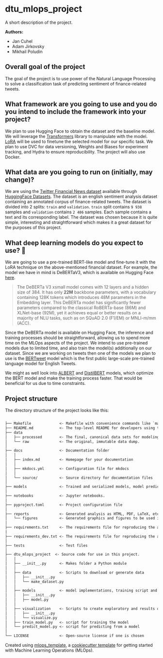 # dtu_mlops_project

A short description of the project.

<b>Authors:</b>
- Jan Cuhel
- Adam Jirkovsky
- Mikhail Poludin

## Overall goal of the project
The goal of the project is to use power of the Natural Language Processing to solve a classification task of predicting sentiment of finance-related tweets.

## What framework are you going to use and you do you intend to include the framework into your project?
We plan to use Hugging Face to obtain the dataset and the baseline model. We will leverage the [Transformers](https://github.com/huggingface/transformers) library to manipulate with the model. [LoRA](https://arxiv.org/pdf/2106.09685.pdf) will be used to finetune the selected model for our specific task. We plan to use DVC for data versioning, Weights and Biases for experiment tracking, and Hydra to ensure reproducibility. The project will also use Docker.

## What data are you going to run on (initially, may change)?
We are using the [Twitter Financial News dataset](https://huggingface.co/datasets/zeroshot/twitter-financial-news-sentiment) available through [HuggingFace Datasets](https://huggingface.co/docs/datasets/index). The dataset is an english sentiment analysis dataset containing an annotated corpus of finance-related tweets. The dataset is divided into 2 splits: `train` and `validation`. `train` split contains `9 938` samples and `validation` contains `2 486` samples. Each sample contains a text and its corresponding label. The dataset was chosen because it is quite simple, interesting and straightforward which makes it a great dataset for the purposes of this project.

## What deep learning models do you expect to use? :brain:
We are going to use a pre-trained BERT-like model and fine-tune it with the LoRA technique on the above-mentioned financial dataset. For example, the model we have in mind is DeBERTaV3, which is available on Hugging Face [here](https://huggingface.co/microsoft/deberta-v3-xsmall).

> The DeBERTa V3 xsmall model comes with 12 layers and a hidden size of 384. It has only **22M** backbone parameters, with a vocabulary containing 128K tokens which introduces 48M parameters in the Embedding layer.
This DeBERTa model has significantly fewer parameters compared to the classical RoBERTa-base (86M) and XLNet-base (92M), yet it achieves equal or better results on a majority of NLU tasks, such as on SQuAD 2.0 (F1/EM) or MNLI-m/mm (ACC).

Since the DeBERTa model is available on Hugging Face, the inference and training processes should be straightforward, allowing us to spend more time on the MLOps aspects of the project.
We intend to use pre-trained models due to limited time, and also train the model(s) additionally on our dataset. Since we are working on tweets then one of the models we plan to use is the [BERTweet](https://huggingface.co/docs/transformers/model_doc/bertweet) model which is the first public large-scale pre-trained language model for English Tweets.

We might as well look into [ALBERT](https://huggingface.co/docs/transformers/model_doc/albert) and [DistilBERT](https://huggingface.co/docs/transformers/model_doc/distilbert) models, which optimize the BERT model and make the training process faster. That would be beneficial for us due to time constraints.

## Project structure

The directory structure of the project looks like this:

```txt

├── Makefile             <- Makefile with convenience commands like `make data` or `make train`
├── README.md            <- The top-level README for developers using this project.
├── data
│   ├── processed        <- The final, canonical data sets for modeling.
│   └── raw              <- The original, immutable data dump.
│
├── docs                 <- Documentation folder
│   │
│   ├── index.md         <- Homepage for your documentation
│   │
│   ├── mkdocs.yml       <- Configuration file for mkdocs
│   │
│   └── source/          <- Source directory for documentation files
│
├── models               <- Trained and serialized models, model predictions, or model summaries
│
├── notebooks            <- Jupyter notebooks.
│
├── pyproject.toml       <- Project configuration file
│
├── reports              <- Generated analysis as HTML, PDF, LaTeX, etc.
│   └── figures          <- Generated graphics and figures to be used in reporting
│
├── requirements.txt     <- The requirements file for reproducing the analysis environment
|
├── requirements_dev.txt <- The requirements file for reproducing the analysis environment
│
├── tests                <- Test files
│
├── dtu_mlops_project  <- Source code for use in this project.
│   │
│   ├── __init__.py      <- Makes folder a Python module
│   │
│   ├── data             <- Scripts to download or generate data
│   │   ├── __init__.py
│   │   └── make_dataset.py
│   │
│   ├── models           <- model implementations, training script and prediction script
│   │   ├── __init__.py
│   │   ├── model.py
│   │
│   ├── visualization    <- Scripts to create exploratory and results oriented visualizations
│   │   ├── __init__.py
│   │   └── visualize.py
│   ├── train_model.py   <- script for training the model
│   └── predict_model.py <- script for predicting from a model
│
└── LICENSE              <- Open-source license if one is chosen
```

Created using [mlops_template](https://github.com/SkafteNicki/mlops_template),
a [cookiecutter template](https://github.com/cookiecutter/cookiecutter) for getting
started with Machine Learning Operations (MLOps).

